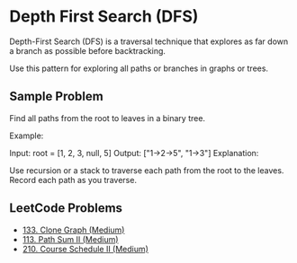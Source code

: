 # Depth First Search (DFS)
Depth-First Search (DFS) is a traversal technique that explores as far down a branch as possible before backtracking.

Use this pattern for exploring all paths or branches in graphs or trees.

## Sample Problem
Find all paths from the root to leaves in a binary tree.

Example:

Input: root = [1, 2, 3, null, 5]
Output: ["1->2->5", "1->3"]
Explanation:

Use recursion or a stack to traverse each path from the root to the leaves.
Record each path as you traverse.

## LeetCode Problems
- [133. Clone Graph (Medium)](https://leetcode.com/problems/clone-graph/)
- [113. Path Sum II (Medium)](https://leetcode.com/problems/path-sum-ii/)
- [210. Course Schedule II (Medium)](https://leetcode.com/problems/course-schedule-ii/)